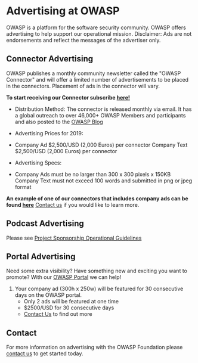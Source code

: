 # Advertising at OWASP

OWASP is a platform for the software security community. OWASP offers
advertising to help support our operational mission. Disclaimer: Ads are
not endorsements and reflect the messages of the advertiser only.

## Connector Advertising

OWASP publishes a monthly community newsletter called the "OWASP
Connector" and will offer a limited number of advertisements to be
placed in the connectors. Placement of ads in the connector will vary.

**To start receiving our Connector subscribe
[here\!](https://www.tfaforms.com/315084)**

  - Distribution Method: The connector is released monthly via email. It
    has a global outreach to over 46,000+ OWASP Members and participants
    and also posted to the [OWASP Blog](http://owasp.blogspot.com/)

<!-- end list -->

  - Advertising Prices for 2019:

<!-- end list -->

  -
    Company Ad $2,500/USD (2,000 Euros) per connector
    Company Text $2,500/USD (2,000 Euros) per connector

<!-- end list -->

  - Advertising Specs:

<!-- end list -->

  -
    Company Ads must be no larger than 300 x 300 pixels x 150KB
    Company Text must not exceed 100 words and submitted in png or jpeg
    format

**An example of one of our connectors that includes company ads can be
found
[here](https://owasp.blogspot.com/2018/07/july-2018-connector.html)**
[Contact
us](https://owasporg.atlassian.net/servicedesk/customer/portal/7/group/18/create/72)
if you would like to learn more.

## Podcast Advertising

Please see [Project Sponsorship Operational
Guidelines](https://www.owasp.org/index.php/Project_Sponsorship_Operational_Guidelines)

## Portal Advertising

Need some extra visibility? Have something new and exciting you want to
promote? With our [OWASP Portal](https://myowasp.force.com) we can
help\!

1.  Your company ad (300h x 250w) will be featured for 30 consecutive
    days on the OWASP portal.
      - Only 2 ads will be featured at one time
      - $2500/USD for 30 consecutive days
      - [Contact Us](http://sl.owasp.org/contactus) to find out more

## Contact

For more information on advertising with the OWASP Foundation please
[contact us](http://sl.owasp.org/contactus) to get started today.